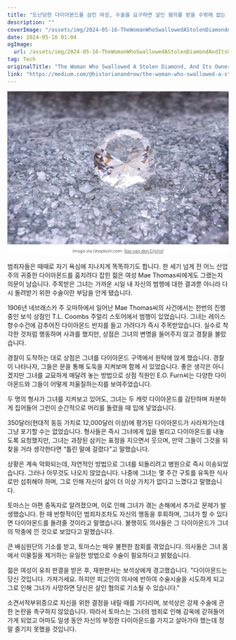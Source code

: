 ```yaml
---
title: "도난당한 다이아몬드를 삼킨 여성, 수술을 요구하면 살인 혐의를 받을 수밖에 없는 소유주"
description: ""
coverImage: "/assets/img/2024-05-16-TheWomanWhoSwallowedAStolenDiamondAndItsOwnerWhoFacedMurderChargesIfHeInsistedOnSurgery_0.png"
date: 2024-05-16 01:04
ogImage: 
  url: /assets/img/2024-05-16-TheWomanWhoSwallowedAStolenDiamondAndItsOwnerWhoFacedMurderChargesIfHeInsistedOnSurgery_0.png
tag: Tech
originalTitle: "The Woman Who Swallowed A Stolen Diamond, And Its Owner Who Faced Murder Charges If He Insisted On Surgery"
link: "https://medium.com/@historianandrew/the-woman-who-swallowed-a-stolen-diamond-and-its-owner-who-faced-murder-charges-if-he-insisted-on-7b28e912202a"
---
```



![링크 텍스트](/assets/img/2024-05-16-TheWomanWhoSwallowedAStolenDiamondAndItsOwnerWhoFacedMurderChargesIfHeInsistedOnSurgery_0.png)

범죄자들은 때때로 자기 욕심에 지나치게 똑똑하기도 합니다. 한 세기 넘게 전 어느 산업주의 귀중한 다이아몬드를 훔치려다 잡힌 젊은 여성 Mae Thomas씨에게도 그랬는지 의문이 남습니다. 주목받은 그녀는 가까운 시일 내 자신의 범행에 대한 결과뿐 아니라 다시 돌려받기 위한 수술이란 부담을 안게 됐습니다.

1906년 네브래스카 주 오마하에서 일어난 Mae Thomas씨의 사건에서는 한번의 진행 중인 보석 상점인 T.L. Coombs 주얼리 스토어에서 범행이 있었습니다. 그녀는 레이스 향수수건에 감추어진 다이아몬드 반지를 들고 가려다가 즉시 주목받았습니다. 실수로 착각한 것처럼 행동하며 사과를 했지만, 상점은 그녀의 변명을 들어주지 않고 경찰을 불렀습니다.

경찰이 도착하는 대로 상점은 그녀를 다이아몬드 구역에서 원탁에 앉게 했습니다. 경찰이 나타나자, 그들은 문을 통해 도둑을 지켜보며 함께 서 있었습니다. 좋은 생각은 아니겠지만 그녀를 교묘하게 매달려 놓는 방법으로 상점 직원인 E.O. Furn씨는 다양한 다이아몬드와 그들이 어떻게 저울질하는지를 보여주었습니다.



두 명의 형사가 그녀를 지켜보고 있어도, 그녀는 두 캐럿 다이아몬드를 감탄하며 차분하게 집어들어 그런이 순간적으로 머리를 돌렸을 때 입에 넣었습니다.

350달러(현대적 동등 가치로 12,000달러 이상)에 평가된 다이아몬드가 사라져가는데 그냥 포기할 수는 없었습니다. 형사들은 즉시 그녀에게 입을 벌리고 다이아몬드를 내놓도록 요청했지만, 그녀는 과장된 삼키는 표정을 지으면서 웃으며, 만약 그들이 그것을 되찾을 거라 생각한다면 “틀린 말에 걸렸다”고 말했습니다.

상황은 계속 악화되는데, 자연적인 방법으로 그녀를 되돌리려고 병원으로 즉시 이송되었습니다. 그러나 아무것도 나오지 않았습니다. 나중에 그녀는 몇 주간 구토를 유독한 식사로만 섭취해야 하며, 그로 인해 자신이 삶이 더 이상 가치가 없다고 느꼈다고 말했습니다.

토마스는 아편 중독자로 알려졌으며, 이로 인해 그녀가 겪는 손해에서 추가로 문제가 발생했습니다. 한 때 반항적이던 범죄자조차도 자신의 행동을 후회하며, 그녀가 할 수 있다면 다이아몬드를 돌려줄 것이라고 말했습니다. 불행히도 의사들은 그 다이아몬드가 그녀의 막충에 낀 것으로 보았다고 말했습니다.



큰 배심원단의 기소를 받고, 토마스는 매우 불편한 참회를 겪었습니다. 의사들은 그녀 몸에서 이물질을 제거하는 유일한 방법으로 수술이 필요하다고 밝혔습니다.

젊은 여성이 유죄 판결을 받은 후, 재판판사는 보석상에게 경고했습니다. "다이아몬드는 당신 것입니다. 가져가세요. 하지만 피고인의 의사에 반하여 수술시술을 시도하게 되고 그로 인해 그녀가 사망하면 당신은 살인 혐의로 기소될 수 있습니다."

소견서적부위증으로 자신을 위한 결정을 내릴 때를 기다리며, 보석상은 강제 수술에 관한 논란을 촉구하지 않았습니다. 따라서 토마스는 그녀의 범죄로 인해 감옥에 갇혀들어가게 되었고 아마도 일생 동안 자신의 부정한 다이아몬드를 가지고 살아가야 했는데 정말 즐기지 못했을 것입니다.